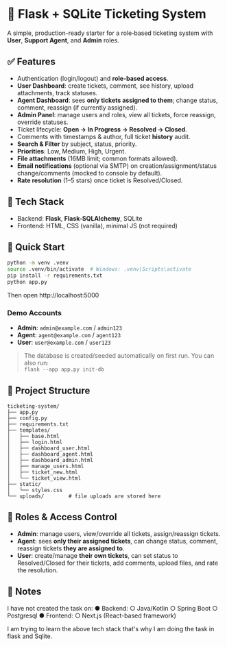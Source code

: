 # 🎫 Flask + SQLite Ticketing System

A simple, production-ready starter for a role‑based ticketing system with **User**, **Support Agent**, and **Admin** roles.

## ✅ Features

- Authentication (login/logout) and **role-based access**.
- **User Dashboard**: create tickets, comment, see history, upload attachments, track statuses.
- **Agent Dashboard**: sees **only tickets assigned to them**; change status, comment, reassign (if currently assigned).
- **Admin Panel**: manage users and roles, view all tickets, force reassign, override statuses.
- Ticket lifecycle: **Open → In Progress → Resolved → Closed**.
- Comments with timestamps & author, full ticket **history** audit.
- **Search & Filter** by subject, status, priority.
- **Priorities**: Low, Medium, High, Urgent.
- **File attachments** (16MB limit; common formats allowed).
- **Email notifications** (optional via SMTP) on creation/assignment/status change/comments (mocked to console by default).
- **Rate resolution** (1–5 stars) once ticket is Resolved/Closed.

## 🧰 Tech Stack

- Backend: **Flask**, **Flask-SQLAlchemy**, SQLite
- Frontend: HTML, CSS (vanilla), minimal JS (not required)

## 🚀 Quick Start

```bash
python -m venv .venv
source .venv/bin/activate  # Windows: .venv\Scripts\activate
pip install -r requirements.txt
python app.py
```

Then open http://localhost:5000

### Demo Accounts

- **Admin**: `admin@example.com` / `admin123`
- **Agent**: `agent@example.com` / `agent123`
- **User**: `user@example.com` / `user123`

> The database is created/seeded automatically on first run. You can also run:  
> `flask --app app.py init-db`

## 📂 Project Structure

```
ticketing-system/
├── app.py
├── config.py
├── requirements.txt
├── templates/
│   ├── base.html
│   ├── login.html
│   ├── dashboard_user.html
│   ├── dashboard_agent.html
│   ├── dashboard_admin.html
│   ├── manage_users.html
│   ├── ticket_new.html
│   └── ticket_view.html
├── static/
│   └── styles.css
└── uploads/        # file uploads are stored here
```

## 🔐 Roles & Access Control

- **Admin**: manage users, view/override all tickets, assign/reassign tickets.
- **Agent**: sees **only their assigned tickets**, can change status, comment, reassign tickets **they are assigned to**.
- **User**: create/manage **their own tickets**, can set status to Resolved/Closed for their tickets, add comments, upload files, and rate the resolution.

## 🧪 Notes
I have not created the task on:
● Backend:
○ Java/Kotlin
○ Spring Boot
○ Postgresql
● Frontend:
○ Next.js (React-based framework)

I am trying to learn the above tech stack that's why I am doing the task in flask and Sqlite.


```

